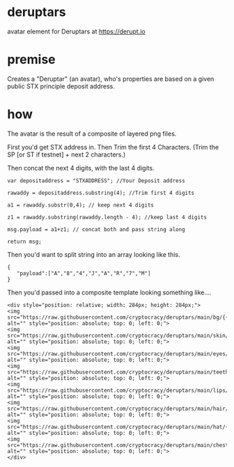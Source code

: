 # deruptars
avatar element for Deruptars at https://derupt.io

# premise
Creates a "Deruptar" (an avatar), who's properties are based on a given public STX principle deposit address. 

# how
The avatar is the result of a composite of layered png files.

First you'd get STX address in. Then Trim the first 4 Characters. (Trim the SP [or ST if testnet] + next 2 characters.)

Then concat the next 4 digits, with the last 4 digits.

```
var depositaddress = "STXADDRESS"; //Your Deposit address

rawaddy = depositaddress.substring(4); //Trim first 4 digits

a1 = rawaddy.substr(0,4); // keep next 4 digits

z1 = rawaddy.substring(rawaddy.length - 4); //keep last 4 digits

msg.payload = a1+z1; // concat both and pass string along

return msg;
```
Then you'd want to split string into an array looking like this.
```
{
   "payload":["A","8","4","J","A","R","7","M"]
}
```
Then you'd passed into a composite template looking something like....
```
<div style="position: relative; width: 284px; height: 284px;">
<img src="https://raw.githubusercontent.com/cryptocracy/deruptars/main/bg/{{msg.payload[0]}}_bg.png" alt="" style="position: absolute; top: 0; left: 0;">
<img src="https://raw.githubusercontent.com/cryptocracy/deruptars/main/skin/{{msg.payload[1]}}_skin.png" alt="" style="position: absolute; top: 0; left: 0;">
<img src="https://raw.githubusercontent.com/cryptocracy/deruptars/main/eyes/{{msg.payload[2]}}_eyes.png" alt="" style="position: absolute; top: 0; left: 0;">
<img src="https://raw.githubusercontent.com/cryptocracy/deruptars/main/teeth/{{msg.payload[3]}}_teeth.png" alt="" style="position: absolute; top: 0; left: 0;">
<img src="https://raw.githubusercontent.com/cryptocracy/deruptars/main/lips/{{msg.payload[4]}}_lips.png" alt="" style="position: absolute; top: 0; left: 0;">
<img src="https://raw.githubusercontent.com/cryptocracy/deruptars/main/hair/{{msg.payload[5]}}_hair.png" alt="" style="position: absolute; top: 0; left: 0;">
<img src="https://raw.githubusercontent.com/cryptocracy/deruptars/main/hat/{{msg.payload[6]}}_hat.png" alt="" style="position: absolute; top: 0; left: 0;">
<img src="https://raw.githubusercontent.com/cryptocracy/deruptars/main/chest/{{msg.payload[7]}}_chest.png" alt="" style="position: absolute; top: 0; left: 0;">
</div>

```





